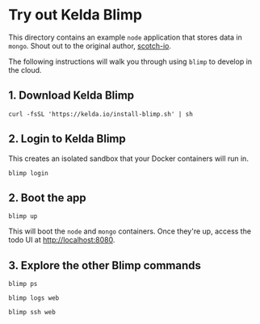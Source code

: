 # Try out Kelda Blimp

This directory contains an example `node` application that stores data in
`mongo`. Shout out to the original author,
[scotch-io](https://github.com/scotch-io/node-todo).

The following instructions will walk you through using `blimp` to develop in
the cloud.

## 1. Download Kelda Blimp

```
curl -fsSL 'https://kelda.io/install-blimp.sh' | sh
```

## 2. Login to Kelda Blimp

This creates an isolated sandbox that your Docker containers will run in.

```
blimp login
```

## 2. Boot the app

```
blimp up
```

This will boot the `node` and `mongo` containers. Once they're up, access the
todo UI at [http://localhost:8080](http://localhost:8080).

## 3. Explore the other Blimp commands

```
blimp ps

blimp logs web

blimp ssh web
```
